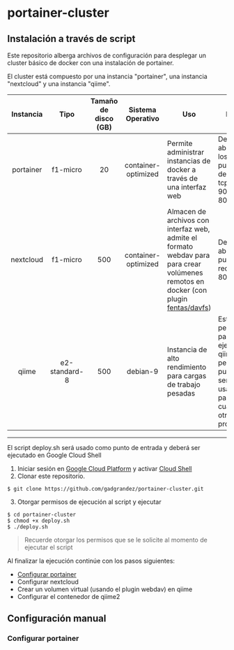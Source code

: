 # portainer-cluster

## Instalación a través de script
Este repositorio alberga archivos de configuración para desplegar un cluster básico de docker con una instalación de portainer.

El cluster está compuesto por una instancia "portainer", una instancia "nextcloud" y una instancia "qiime".

| Instancia | Tipo | Tamaño de disco (GB) | Sistema Operativo | Uso | Nota |
|:---------:|:----:|:--------------------:|:-----------------:|-----|-------|
| portainer | f1-micro | 20 | container-optimized | Permite administrar instancias de docker a través de una interfaz web | Deberán abrirse los puertos de red tcp: 9000 y 8000. |
| nextcloud | f1-micro | 500 | container-optimized | Almacen de archivos con interfaz web, admite el formato webdav para para crear volúmenes remotos en docker (con plugin [fentas/davfs](https://github.com/fentas/docker-volume-davfs)) | Deberá abrirse el puerto de red tcp: 80 |
| qiime | e2-standard-8 | 500 | debian-9 | Instancia de alto rendimiento para cargas de trabajo pesadas | Esta pensado para ejecutar qiime2, pero puede ser usado para cualquier otro programa |
----
El script deploy.sh será usado como punto de entrada y deberá ser ejecutado en Google Cloud Shell

1. Iniciar sesión en [Google Cloud Platform](https://console.google.com) y activar [Cloud Shell](https://cloud.google.com/shell)
2. Clonar este repositorio.
~~~
$ git clone https://github.com/gadgrandez/portainer-cluster.git
~~~
3. Otorgar permisos de ejecución al script y ejecutar
~~~
$ cd portainer-cluster
$ chmod +x deploy.sh
$ ./deploy.sh
~~~
> Recuerde otorgar los permisos que se le solicite al momento de ejecutar el script

Al finalizar la ejecución continúe con los pasos siguientes:
- [Configurar portainer](#configurar-portainer)
- Configurar nextcloud
- Crear un volumen virtual (usando el plugin webdav) en qiime
- Configurar el contenedor de qiime2
## Configuración manual
### Configurar portainer

